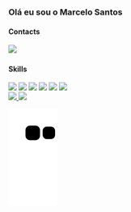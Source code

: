 ### Olá eu sou o Marcelo Santos

#### Contacts
<div> 
  <a href="https://www.linkedin.com/in/marcelofsantos/" target="_blank"><img src="https://img.shields.io/badge/-LinkedIn-%230077B5?style=for-the-badge&logo=linkedin&logoColor=white" target="_blank"></a> 
</div>

#### Skills
<div> 
    <a href="https://github.com/marsselu" target="_blank"><img src="https://img.shields.io/badge/Linux-red?style=for-the-badge&logo=medium&logoColor=white"></a>
    <a href="https://github.com/marsselu" target="_blank"><img src="https://img.shields.io/badge/Networking-black?style=for-the-badge&logo=medium&logoColor=white"></a>
    <a href="https://github.com/marsselu" target="_blank"><img src="https://img.shields.io/badge/Project Management-green?style=for-the-badge&logo=medium&logoColor=white"></a>
    <a href="https://github.com/marsselu" target="_blank"><img src="https://img.shields.io/badge/Docker-blue?style=for-the-badge&logo=medium&logoColor=white"></a>
    <a href="https://github.com/marsselu" target="_blank"><img src="https://img.shields.io/badge/Scrum-gray?style=for-the-badge&logo=medium&logoColor=white"></a>
    <a href="https://github.com/marsselu" target="_blank"><img src="https://img.shields.io/badge/GitLab-330F63?style=for-the-badge&logo=gitlab&logoColor=white"></a> 

</div>

 <div>
  <a href="https://github.com/marsselu">
  <img height="150em" src="https://github-readme-stats.vercel.app/api?username=marsselu&show_icons=true&theme=dracula&include_all_commits=true&count_private=true"/>
  <img height="150em" src="https://github-readme-stats.vercel.app/api/top-langs/?username=marsselu&layout=compact&langs_count=7&theme=dracula"/>
    
  ![Snake animation](https://github.com/marsselu/marsselu/blob/output/github-contribution-grid-snake.svg)
</div>
  

